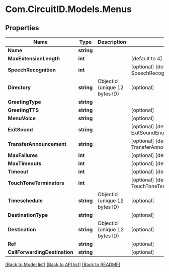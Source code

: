 
# Com.CircuitID.Models.Menus

## Properties

Name | Type | Description | Notes
------------ | ------------- | ------------- | -------------
**Name** | **string** |  | 
**MaxExtensionLength** | **int** |  | [default to 4]
**SpeechRecognition** | **int** |  | [optional] [default to SpeechRecognitionEnum.NUMBER_0]
**Directory** | **string** | ObjectId (unique 12 bytes ID) | [optional] 
**GreetingType** | **string** |  | 
**GreetingTTS** | **string** |  | [optional] 
**MenuVoice** | **string** |  | [optional] 
**ExitSound** | **string** |  | [optional] [default to ExitSoundEnum.Default]
**TransferAnnouncement** | **string** |  | [optional] [default to TransferAnnouncementEnum.Default]
**MaxFailures** | **int** |  | [optional] [default to 3]
**MaxTimeouts** | **int** |  | [optional] [default to 3]
**Timeout** | **int** |  | [optional] [default to 10]
**TouchToneTerminators** | **int** |  | [optional] [default to TouchToneTerminatorsEnum.NUMBER_1]
**Timeschedule** | **string** | ObjectId (unique 12 bytes ID) | [optional] 
**DestinationType** | **string** |  | [optional] 
**Destination** | **string** | ObjectId (unique 12 bytes ID) | [optional] 
**Ref** | **string** |  | [optional] 
**CallForwardingDestination** | **string** |  | [optional] 

[[Back to Model list]](../README.md#documentation-for-models)
[[Back to API list]](../README.md#documentation-for-api-endpoints)
[[Back to README]](../README.md)

